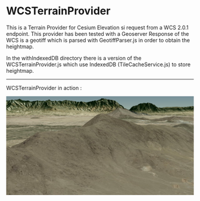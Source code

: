 WCSTerrainProvider
==================

This is a Terrain Provider for Cesium 
Elevation si request from a WCS 2.0.1 endpoint. 
This provider has been tested with a Geoserver
Response of the WCS is a geotiff which is parsed with  GeotiffParser.js
in order to obtain the heightmap.

In the withIndexedDB directory there is a version of the WCSTerrainProvider.js
which use IndexedDB (TileCacheService.js) to store heightmap.

-----------------------------------------------------------
WCSTerrainProvider in action  :

<img src="screen.jpg" alt="WCSTerrainProvider in action"  >